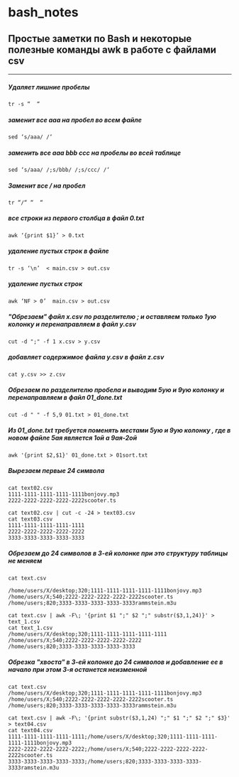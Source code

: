 # bash_notes

## Простые заметки по Bash и некоторые полезные команды awk в работе с файлами csv
--------------

##### Удаляет лишние пробелы
```tr -s “  “```
               
##### заменит все aaa на пробел во всем файле 
```sed ‘s/aaa/ /‘ ```

##### заменить все aaa bbb ccc на пробелы во всей таблице 
```sed ‘s/aaa/ /;s/bbb/ /;s/ccc/ /‘ ```

##### Заменит все / на пробел 
```tr “/“ “  “``` 

##### все строки из первого столбца в файл 0.txt
```awk ‘{print $1}’ > 0.txt``` 

##### удаление пустых строк в файле
```tr -s ‘\n’  < main.csv > out.csv``` 

##### удаление пустых строк
```awk ‘NF > 0’  main.csv > out.csv ```

##### "Обрезаем" файл x.csv по разделителю ; и оставляем только 1ую колонку и перенаправляем в файл y.csv
```cut -d ";" -f 1 x.csv > y.csv``` 

##### добавляет содержимое файла y.csv в файл z.csv
```cat y.csv >> z.csv``` 

##### Обрезаем по разделителю пробела и выводим 5ую и 9ую колонку и перенаправляем в файл  01_done.txt
```cut -d " " -f 5,9 01.txt > 01_done.txt```

##### Из  01_done.txt требуется поменять местами 5ую и 9ую колонку , где в новом файле 5ая является 1ой а 9ая-2ой
```awk '{print $2,$1}' 01_done.txt > 01sort.txt```

##### Вырезаем первые 24 символа 
```
cat text02.csv
1111-1111-1111-1111-1111bonjovy.mp3
2222-2222-2222-2222-2222scooter.ts

cat text02.csv | cut -c -24 > text03.csv
cat text03.csv 
1111-1111-1111-1111-1111
2222-2222-2222-2222-2222
3333-3333-3333-3333-3333
```

##### Обрезаем до 24 символов в 3-ей колонке при это структуру таблицы не меняем
```
cat text.csv

/home/users/X/desktop;320;1111-1111-1111-1111-1111bonjovy.mp3
/home/users/X;540;2222-2222-2222-2222-2222scooter.ts
/home/users;820;3333-3333-3333-3333-3333rammstein.m3u

cat text.csv | awk -F\; '{print $1 ";" $2 ";" substr($3,1,24)}' > text_1.csv 
cat text_1.csv 
/home/users/X/desktop;320;1111-1111-1111-1111-1111
/home/users/X;540;2222-2222-2222-2222-2222
/home/users;820;3333-3333-3333-3333-3333
```

##### Обрезка "хвоста" в 3-ей колонке до 24 символов и добавление ее в начало при этом 3-я останется неизменной 
```
cat text.csv
/home/users/X/desktop;320;1111-1111-1111-1111-1111bonjovy.mp3
/home/users/X;540;2222-2222-2222-2222-2222scooter.ts
/home/users;820;3333-3333-3333-3333-3333rammstein.m3u

cat text.csv | awk -F\; '{print substr($3,1,24) ";" $1 ";" $2 ";" $3}' > text04.csv
cat text04.csv 
1111-1111-1111-1111-1111;/home/users/X/desktop;320;1111-1111-1111-1111-1111bonjovy.mp3
2222-2222-2222-2222-2222;/home/users/X;540;2222-2222-2222-2222-2222scooter.ts
3333-3333-3333-3333-3333;/home/users;820;3333-3333-3333-3333-3333ramstein.m3u
```
